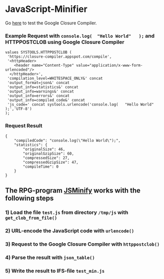 # JavaScript-Minifier

Go [here](https://closure-compiler.appspot.com/home) to test the Google Closure Compiler.

### Example Request with `console.log(  "Hello World"   );` and HTTPPOSTCLOB using Google Closure Compiler 
```
values SYSTOOLS.HTTPPOSTCLOB (
 'https://closure-compiler.appspot.com/compile',
 '<httpHeader>
    <header name="Content-Type" value="application/x-www-form-urlencoded"/>
  </httpHeader>',
 'compilation_level=WHITESPACE_ONLY&' concat 
 'output_format=json&' concat 
 'output_info=statistics&' concat 
 'output_info=warnings&' concat 
 'output_info=errors&' concat 
 'output_info=compiled_code&' concat 
 'js_code=' concat systools.urlencode('console.log(   "Hello World"   );','UTF-8')
);
```
### Request Result 
```
{
    "compiledCode": "console.log(\"Hello World\");",
    "statistics": {
        "originalSize": 46,
        "originalGzipSize": 60,
        "compressedSize": 27,
        "compressedGzipSize": 47,
        "compileTime": 0
    }
}

```
## The RPG-program [JSMinify](https://github.com/RainerRoss/JavaScript-Minifier/blob/master/JSMINIFY.SQLRPGLE) works with the following steps
### 1) Load the file `test.js` from directory `/tmp/js` with `get_clob_from_file()`
### 2) URL-encode the JavaScript code with `urlencode()`
### 3) Request to the Google Closure Compiler with `httppostclob()`
### 4) Parse the result with `json_table()`
### 5) Write the result to IFS-file `test_min.js` 
